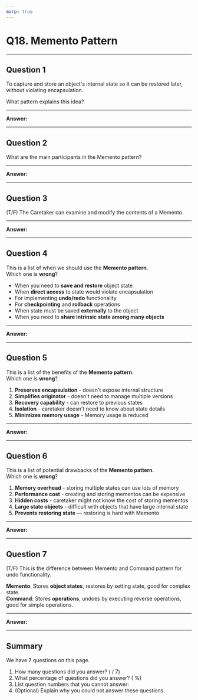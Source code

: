 ```yaml
---
marp: true
---
```


# Q18. Memento Pattern

---

## Question 1

To capture and store an object's internal state so it can be restored later, without violating encapsulation.  

What pattern explains this idea?

---

**Answer:**  


---

## Question 2

What are the main participants in the Memento pattern?

---

**Answer:**


---

## Question 3

(T/F) The Caretaker can examine and modify the contents of a Memento.

---

**Answer:**


---

## Question 4

This is a list of when we should use the **Memento pattern**.  
Which one is **wrong**?

- When you need to **save and restore** object state
- When **direct access** to state would violate encapsulation
- For implementing **undo/redo** functionality
- For **checkpointing** and **rollback** operations
- When state must be saved **externally** to the object
- When you need to **share intrinsic state among many objects**

---

**Answer:**


---

## Question 5

This is a list of the benefits of the **Memento pattern**.  
Which one is **wrong**?

1. **Preserves encapsulation** - doesn't expose internal structure
2. **Simplifies originator** - doesn't need to manage multiple versions
3. **Recovery capability** - can restore to previous states
4. **Isolation** - caretaker doesn't need to know about state details
5. **Minimizes memory usage** - Memory usage is reduced

---

**Answer:**


---

## Question 6

This is a list of potential drawbacks of the **Memento pattern**.  
Which one is **wrong**?

1. **Memory overhead** - storing multiple states can use lots of memory
2. **Performance cost** - creating and storing mementos can be expensive
3. **Hidden costs** - caretaker might not know the cost of storing mementos
4. **Large state objects** - difficult with objects that have large internal state
5. **Prevents restoring state** — restoring is hard with Memento

---

**Answer:**


---

## Question 7

(T/F) This is the difference between Memento and Command pattern for undo functionality.

**Memento**: Stores **object states**, restores by setting state, good for complex state.  
**Command**: Stores **operations**, undoes by executing reverse operations, good for simple operations.  

---

**Answer:**  


---

## Summary

We have 7 questions on this page.

1. How many questions did you answer? ( / 7)
2. What percentage of questions did you answer? (  %)
3. List question numbers that you cannot answer:
4. (Optional) Explain why you could not answer these questions.

